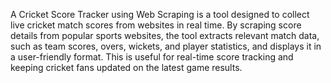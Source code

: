 A Cricket Score Tracker using Web Scraping is a tool designed to collect live cricket match scores from websites in real time. By scraping score details from popular sports websites, the tool extracts relevant match data, such as team scores, overs, wickets, and player statistics, and displays it in a user-friendly format. This is useful for real-time score tracking and keeping cricket fans updated on the latest game results.
